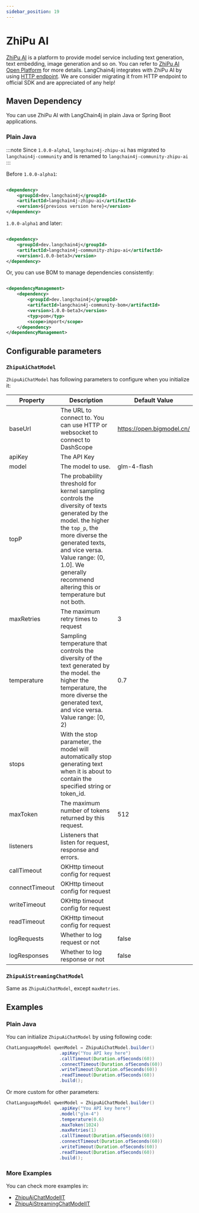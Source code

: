 ```yaml
---
sidebar_position: 19
---
```


# ZhiPu AI

[ZhiPu AI](https://www.zhipuai.cn/) is a platform to provide model service including text generation, text embedding,
image generation and so on. You can refer to [ZhiPu AI Open Platform](https://open.bigmodel.cn/) for more details.
LangChain4j integrates with ZhiPu AI by using [HTTP endpoint](https://bigmodel.cn/dev/api/normal-model/glm-4). We are
consider migrating it from HTTP endpoint to official SDK and are appreciated of any help!

## Maven Dependency

You can use ZhiPu AI with LangChain4j in plain Java or Spring Boot applications.

### Plain Java

:::note
Since `1.0.0-alpha1`, `langchain4j-zhipu-ai` has migrated to `langchain4j-community` and is renamed to
`langchain4j-community-zhipu-ai`
:::

Before `1.0.0-alpha1`:

```xml

<dependency>
    <groupId>dev.langchain4j</groupId>
    <artifactId>langchain4j-zhipu-ai</artifactId>
    <version>${previous version here}</version>
</dependency>
```

`1.0.0-alpha1` and later:

```xml

<dependency>
    <groupId>dev.langchain4j</groupId>
    <artifactId>langchain4j-community-zhipu-ai</artifactId>
    <version>1.0.0-beta3</version>
</dependency>
```

Or, you can use BOM to manage dependencies consistently:

```xml

<dependencyManagement>
    <dependency>
        <groupId>dev.langchain4j</groupId>
        <artifactId>langchain4j-community-bom</artifactId>
        <version>1.0.0-beta3</version>
        <typ>pom</typ>
        <scope>import</scope>
    </dependency>
</dependencyManagement>
```

## Configurable parameters

### `ZhipuAiChatModel`

`ZhipuAiChatModel` has following parameters to configure when you initialize it:

| Property       | Description                                                                                                                                                                                                                                                                  | Default Value             |
|----------------|------------------------------------------------------------------------------------------------------------------------------------------------------------------------------------------------------------------------------------------------------------------------------|---------------------------|
| baseUrl        | The URL to connect to. You can use HTTP or websocket to connect to DashScope                                                                                                                                                                                                 | https://open.bigmodel.cn/ |
| apiKey         | The API Key                                                                                                                                                                                                                                                                  |                           |
| model          | The model to use.                                                                                                                                                                                                                                                            | glm-4-flash               |
| topP           | The probability threshold for kernel sampling controls the diversity of texts generated by the model. the higher the `top_p`, the more diverse the generated texts, and vice versa. Value range: (0, 1.0]. We generally recommend altering this or temperature but not both. |                           |
| maxRetries     | The maximum retry times to request                                                                                                                                                                                                                                           | 3                         |
| temperature    | Sampling temperature that controls the diversity of the text generated by the model. the higher the temperature, the more diverse the generated text, and vice versa. Value range: [0, 2)                                                                                    | 0.7                       |
| stops          | With the stop parameter, the model will automatically stop generating text when it is about to contain the specified string or token_id.                                                                                                                                     |                           |
| maxToken       | The maximum number of tokens returned by this request.                                                                                                                                                                                                                       | 512                       |
| listeners      | Listeners that listen for request, response and errors.                                                                                                                                                                                                                      |                           |
| callTimeout    | OKHttp timeout config for request                                                                                                                                                                                                                                            |                           |
| connectTimeout | OKHttp timeout config for request                                                                                                                                                                                                                                            |                           |
| writeTimeout   | OKHttp timeout config for request                                                                                                                                                                                                                                            |                           |
| readTimeout    | OKHttp timeout config for request                                                                                                                                                                                                                                            |                           |
| logRequests    | Whether to log request or not                                                                                                                                                                                                                                                | false                     |
| logResponses   | Whether to log response or not                                                                                                                                                                                                                                               | false                     |

### `ZhipuAiStreamingChatModel`

Same as `ZhipuAiChatModel`, except `maxRetries`.

## Examples

### Plain Java

You can initialize `ZhipuAiChatModel` by using following code:

```java
ChatLanguageModel qwenModel = ZhipuAiChatModel.builder()
                    .apiKey("You API key here")
                    .callTimeout(Duration.ofSeconds(60))
                    .connectTimeout(Duration.ofSeconds(60))
                    .writeTimeout(Duration.ofSeconds(60))
                    .readTimeout(Duration.ofSeconds(60))
                    .build();
```

Or more custom for other parameters:

```java
ChatLanguageModel qwenModel = ZhipuAiChatModel.builder()
                    .apiKey("You API key here")
                    .model("glm-4")
                    .temperature(0.6)
                    .maxToken(1024)
                    .maxRetries(1)
                    .callTimeout(Duration.ofSeconds(60))
                    .connectTimeout(Duration.ofSeconds(60))
                    .writeTimeout(Duration.ofSeconds(60))
                    .readTimeout(Duration.ofSeconds(60))
                    .build();
```

### More Examples

You can check more examples in:

- [ZhipuAiChatModelIT](https://github.com/langchain4j/langchain4j-community/blob/main/models/langchain4j-community-zhipu-ai/src/test/java/dev/langchain4j/community/model/zhipu/ZhipuAiChatModelIT.java)
- [ZhipuAiStreamingChatModelIT](https://github.com/langchain4j/langchain4j-community/blob/main/models/langchain4j-community-zhipu-ai/src/test/java/dev/langchain4j/community/model/zhipu/ZhipuAiStreamingChatModelIT.java)
